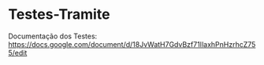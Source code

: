 # Testes-Tramite

Documentação dos Testes:   
https://docs.google.com/document/d/18JvWatH7GdvBzf71IlaxhPnHzrhcZ755/edit